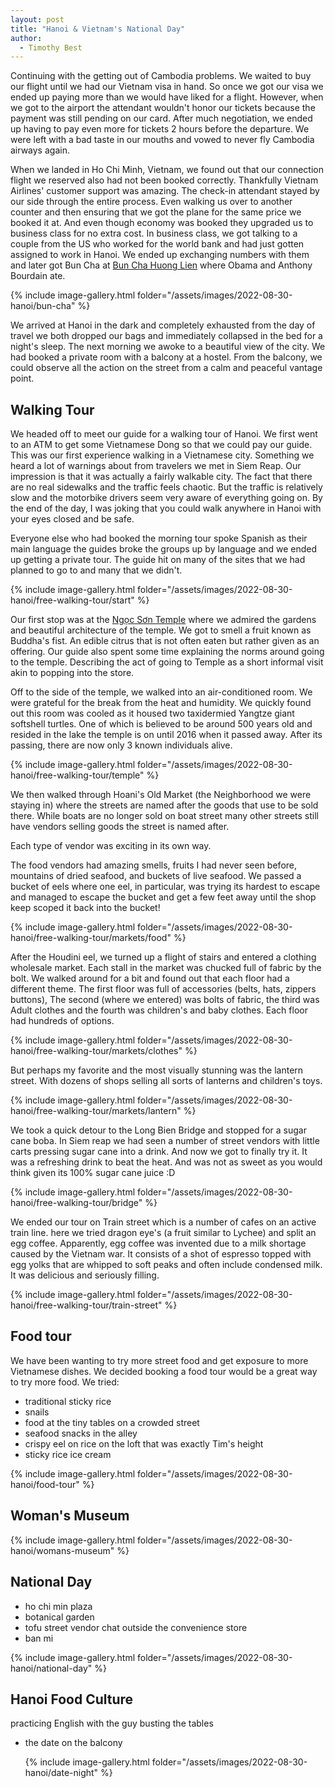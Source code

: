 ```yaml
---
layout: post
title: "Hanoi & Vietnam's National Day"
author:
  - Timothy Best
---
```


Continuing with the getting out of Cambodia problems. We waited to buy our flight until we had our Vietnam visa in hand. So once we got our visa we ended up paying more than we would have liked for a flight. However, when we got to the airport the attendant wouldn't honor our tickets because the payment was still pending on our card. After much negotiation, we ended up having to pay even more for tickets 2 hours before the departure. We were left with a bad taste in our mouths and vowed to never fly Cambodia airways again.

When we landed in Ho Chi Minh, Vietnam, we found out that our connection flight we reserved also had not been booked correctly. Thankfully Vietnam Airlines' customer support was amazing. The check-in attendant stayed by our side through the entire process. Even walking us over to another counter and then ensuring that we got the plane for the same price we booked it at. And even though economy was booked they upgraded us to business class for no extra cost.
In business class, we got talking to a couple from the US who worked for the world bank and had just gotten assigned to work in Hanoi. We ended up exchanging numbers with them and later got Bun Cha at [Bun Cha Huong Lien](https://www.facebook.com/bunchahuonglienobama/) where Obama and Anthony Bourdain ate.

{% include image-gallery.html folder="/assets/images/2022-08-30-hanoi/bun-cha" %}

We arrived at Hanoi in the dark and completely exhausted from the day of travel we both dropped our bags and immediately collapsed in the bed for a night's sleep. The next morning we awoke to a beautiful view of the city. We had booked a private room with a balcony at a hostel. From the balcony, we could observe all the action on the street from a calm and peaceful vantage point.

## Walking Tour

We headed off to meet our guide for a walking tour of Hanoi. We first went to an ATM to get some Vietnamese Dong so that we could pay our guide. This was our first experience walking in a Vietnamese city. Something we heard a lot of warnings about from travelers we met in Siem Reap. Our impression is that it was actually a fairly walkable city. The fact that there are no real sidewalks and the traffic feels chaotic. But the traffic is relatively slow and the motorbike drivers seem very aware of everything going on. By the end of the day, I was joking that you could walk anywhere in Hanoi with your eyes closed and be safe.

Everyone else who had booked the morning tour spoke Spanish as their main language the guides broke the groups up by language and we ended up getting a private tour. The guide hit on many of the sites that we had planned to go to and many that we didn't.

{% include image-gallery.html folder="/assets/images/2022-08-30-hanoi/free-walking-tour/start" %}

Our first stop was at the [Ngọc Sơn Temple](https://goo.gl/maps/WGCumDvmdL5UacHF6) where we admired the gardens and beautiful architecture of the temple. We got to smell a fruit known as Buddha's fist. An edible citrus that is not often eaten but rather given as an offering. Our guide also spent some time explaining the norms around going to the temple. Describing the act of going to Temple as a short informal visit akin to popping into the store.

Off to the side of the temple, we walked into an air-conditioned room. We were grateful for the break from the heat and humidity. We quickly found out this room was cooled as it housed two taxidermied Yangtze giant softshell turtles. One of which is believed to be around 500 years old and resided in the lake the temple is on until 2016 when it passed away. After its passing, there are now only 3 known individuals alive.

{% include image-gallery.html folder="/assets/images/2022-08-30-hanoi/free-walking-tour/temple" %}

We then walked through Hoani's Old Market (the Neighborhood we were staying in) where the streets are named after the goods that use to be sold there. While boats are no longer sold on boat street many other streets still have vendors selling goods the street is named after.

Each type of vendor was exciting in its own way.

The food vendors had amazing smells, fruits I had never seen before, mountains of dried seafood, and buckets of live seafood. We passed a bucket of eels where one eel, in particular, was trying its hardest to escape and managed to escape the bucket and get a few feet away until the shop keep scoped it back into the bucket!

{% include image-gallery.html folder="/assets/images/2022-08-30-hanoi/free-walking-tour/markets/food" %}

After the Houdini eel, we turned up a flight of stairs and entered a clothing wholesale market. Each stall in the market was chucked full of fabric by the bolt. We walked around for a bit and found out that each floor had a different theme. The first floor was full of accessories (belts, hats, zippers buttons), The second (where we entered) was bolts of fabric, the third was Adult clothes and the fourth was children's and baby clothes. Each floor had hundreds of options.

{% include image-gallery.html folder="/assets/images/2022-08-30-hanoi/free-walking-tour/markets/clothes" %}

But perhaps my favorite and the most visually stunning was the lantern street. With dozens of shops selling all sorts of lanterns and children's toys.

{% include image-gallery.html folder="/assets/images/2022-08-30-hanoi/free-walking-tour/markets/lantern" %}

We took a quick detour to the Long Bien Bridge and stopped for a sugar cane boba. In Siem reap we had seen a number of street vendors with little carts pressing sugar cane into a drink. And now we got to finally try it. It was a refreshing drink to beat the heat. And was not as sweet as you would think given its 100% sugar cane juice :D

{% include image-gallery.html folder="/assets/images/2022-08-30-hanoi/free-walking-tour/bridge" %}

We ended our tour on Train street which is a number of cafes on an active train line. here we tried dragon eye's (a fruit similar to Lychee) and split an egg coffee. Apparently, egg coffee was invented due to a milk shortage caused by the Vietnam war. It consists of a shot of espresso topped with egg yolks that are whipped to soft peaks and often include condensed milk. It was delicious and seriously filling.

{% include image-gallery.html folder="/assets/images/2022-08-30-hanoi/free-walking-tour/train-street" %}

## Food tour

We have been wanting to try more street food and get exposure to more Vietnamese dishes. We decided booking a food tour would be a great way to try more food. We tried:

- traditional sticky rice
- snails
- food at the tiny tables on a crowded street
- seafood snacks in the alley
- crispy eel on rice on the loft that was exactly Tim's height
- sticky rice ice cream

{% include image-gallery.html folder="/assets/images/2022-08-30-hanoi/food-tour" %}

## Woman's Museum

{% include image-gallery.html folder="/assets/images/2022-08-30-hanoi/womans-museum" %}

## National Day

- ho chi min plaza
- botanical garden
- tofu street vendor
  chat outside the convenience store
- ban mi

{% include image-gallery.html folder="/assets/images/2022-08-30-hanoi/national-day" %}

## Hanoi Food Culture

practicing English with the guy busting the tables

- the date on the balcony

  {% include image-gallery.html folder="/assets/images/2022-08-30-hanoi/date-night" %}

